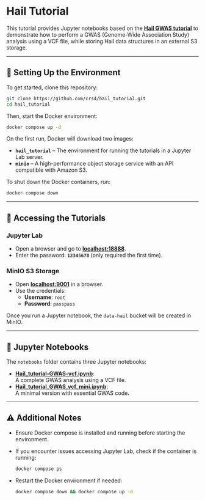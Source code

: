 # Hail Tutorial  

This tutorial provides Jupyter notebooks based on the [**Hail GWAS tutorial**](https://hail.is/docs/0.2/tutorials/01-genome-wide-association-study.html) to demonstrate how to perform a GWAS (Genome-Wide Association Study) analysis using a VCF file, while storing Hail data structures in an external S3 storage.  

---

## 📌 Setting Up the Environment  

To get started, clone this repository:  

```bash
git clone https://github.com/crs4/hail_tutorial.git
cd hail_tutorial
```

Then, start the Docker environment:  

```bash
docker compose up -d
```

On the first run, Docker will download two images:  

- **`hail_tutorial`** – The environment for running the tutorials in a Jupyter Lab server.  
- **`minio`** – A high-performance object storage service with an API compatible with Amazon S3.  

To shut down the Docker containers, run:  

```bash
docker compose down
```

---

## 🚀 Accessing the Tutorials  

### Jupyter Lab  

- Open a browser and go to **[localhost:18888](http://localhost:18888)**.  
- Enter the password: **`12345678`** (only required the first time).  

### MinIO S3 Storage  

- Open **[localhost:9001](http://localhost:9001)** in a browser.  
- Use the credentials:  
  - **Username**: `root`  
  - **Password**: `passpass`  

Once you run a Jupyter notebook, the `data-hail` bucket will be created in MinIO.  

---

## 📂 Jupyter Notebooks  

The `notebooks` folder contains three Jupyter notebooks:  

- [**Hail_tutorial-GWAS-vcf.ipynb**](notebooks/Hail_tutorial-GWAS-vcf.ipynb):  
  A complete GWAS analysis using a VCF file.  
- [**Hail_tutorial_GWAS_vcf_mini.ipynb**](notebooks/Hail_tutorial_GWAS_vcf_mini.ipynb):  
  A minimal version with essential GWAS code.  

---

## ⚠️ Additional Notes  

- Ensure Docker compose is installed and running before starting the environment.  
- If you encounter issues accessing Jupyter Lab, check if the container is running:  

  ```bash
  docker compose ps
  ```  

- Restart the Docker environment if needed:  

  ```bash
  docker compose down && docker compose up -d
  ```  


